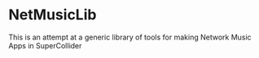 NetMusicLib
===========

This is an attempt at a generic library of tools for making Network Music Apps in SuperCollider